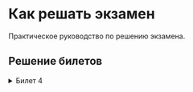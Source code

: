 # Как решать экзамен

Практическое руководство по решению экзамена.

## Решение билетов

<details>
  <summary>Билет 4</summary>
  
  

</details>
